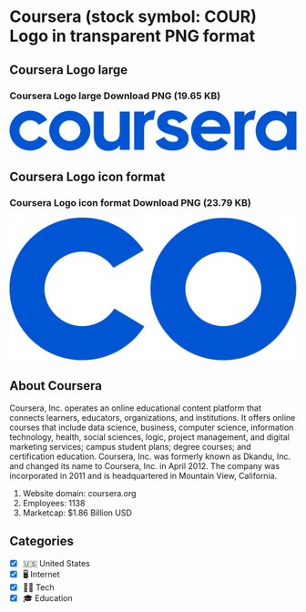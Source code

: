 # Coursera (stock symbol: COUR) Logo in transparent PNG format

## Coursera Logo large

### Coursera Logo large Download PNG (19.65 KB)

![Coursera Logo large Download PNG (19.65 KB)](/img/orig/COUR_BIG-e3284ace.png)

## Coursera Logo icon format

### Coursera Logo icon format Download PNG (23.79 KB)

![Coursera Logo icon format Download PNG (23.79 KB)](/img/orig/COUR-e1629d19.png)

## About Coursera

Coursera, Inc. operates an online educational content platform that connects learners, educators, organizations, and institutions. It offers online courses that include data science, business, computer science, information technology, health, social sciences, logic, project management, and digital marketing services; campus student plans; degree courses; and certification education. Coursera, Inc. was formerly known as Dkandu, Inc. and changed its name to Coursera, Inc. in April 2012. The company was incorporated in 2011 and is headquartered in Mountain View, California.

1. Website domain: coursera.org
2. Employees: 1138
3. Marketcap: $1.86 Billion USD


## Categories
- [x] 🇺🇸 United States
- [x] 🖥️ Internet
- [x] 👩‍💻 Tech
- [x] 🎓 Education
